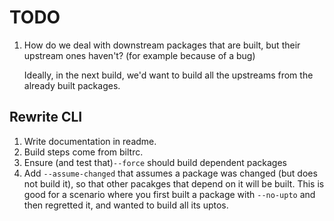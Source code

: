 # TODO

1. How do we deal with downstream packages that are built, but their upstream ones haven't?
   (for example because of a bug)

   Ideally, in the next build, we'd want to build all the upstreams from the already built packages.

## Rewrite CLI

1. Write documentation in readme.
1. Build steps come from biltrc.
1. Ensure (and test that)`--force` should build dependent packages
1. Add `--assume-changed` that assumes a package was changed (but does not build it), so that
   other pacakges that depend on it will be built. This is good for a scenario where you
   first built a package with `--no-upto` and then regretted it, and wanted to build all its
   uptos.
